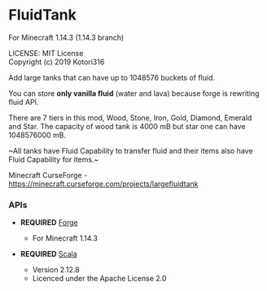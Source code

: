 # FluidTank

For Minecraft 1.14.3 (1.14.3 branch)

LICENSE: MIT License  
Copyright (c) 2019 Kotori316

Add large tanks that can have up to 1048576 buckets of fluid.

You can store **only vanilla fluid** (water and lava) because forge is rewriting fluid API.

There are 7 tiers in this mod, Wood, Stone, Iron, Gold, Diamond, Emerald and Star.
The capacity of wood tank is 4000 mB but star one can have 1048576000 mB.

~All tanks have Fluid Capability to transfer fluid and their items also have Fluid Capability for items.~

Minecraft CurseForge - https://minecraft.curseforge.com/projects/largefluidtank

### APIs

* **REQUIRED** [Forge](https://files.minecraftforge.net/)
  * For Minecraft 1.14.3

* **REQUIRED** [Scala](https://github.com/scala/scala)
  * Version 2.12.8
  * Licenced under the Apache License 2.0
